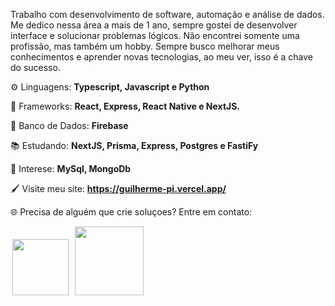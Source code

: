 <p>Trabalho com desenvolvimento de software, automação e análise de dados. Me dedico nessa área a mais de 1 ano, sempre gostei de desenvolver interface e solucionar problemas lógicos. Não encontrei somente uma profissão, mas também um hobby. Sempre busco melhorar meus conhecimentos e aprender novas tecnologias, ao meu ver, isso é a chave do sucesso.</p>

⚙️ Linguagens: **Typescript, Javascript e Python**

🔧 Frameworks: **React, Express, React Native e NextJS.**

🎒 Banco de Dados: **Firebase**

📚 Estudando: **NextJS, Prisma, Express, Postgres e FastiFy**

👀 Interese: **MySql, MongoDb**

🖌️ Visite meu site: **https://guilherme-pi.vercel.app/**

🌐 Precisa de alguém que crie soluçoes? Entre em contato:
<p align="left" >
  <a href="https://www.linkedin.com/in/guilherme-aguiar-52a23a247/" alt="Linkedin">
  <img width="90" hspace="3" src="https://img.shields.io/badge/-Linkedin-0e76a8?style=flat-square&logo=Linkedin&logoColor=white&link=LINK-DO-SEU-LINKEDIN" /></a>

  <a href="https://wa.me/5565984194670" alt="WhatsApp">
  <img hspace="3" width="110" src="https://img.shields.io/badge/-WhatsApp-25d366?style=flat-square&labelColor=25d366&logo=whatsapp&logoColor=white&link=API-DO-SEU-WHATSAPP"/></a>
</p>




